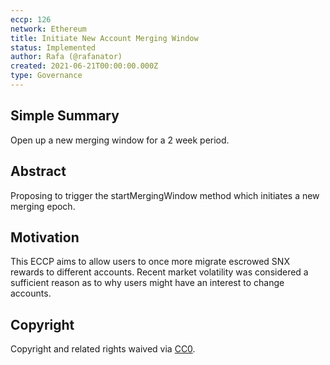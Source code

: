 ```yaml
---
eccp: 126
network: Ethereum
title: Initiate New Account Merging Window
status: Implemented
author: Rafa (@rafanator)
created: 2021-06-21T00:00:00.000Z
type: Governance
---
```


<!--You can leave these HTML comments in your merged ECCP and delete the visible duplicate text guides, they will not appear and may be helpful to refer to if you edit it again. This is the suggested template for new ECCPs. Note that an ECCP number will be assigned by an editor. When opening a pull request to submit your ECCP, please use an abbreviated title in the filename, `eccp-draft_title_abbrev.md`. The title should be 44 characters or less.-->

## Simple Summary

<!--"If you can't explain it simply, you don't understand it well enough." Provide a simplified and layman-accessible explanation of the ECCP.-->

Open up a new merging window for a 2 week period.

## Abstract

<!--A short (~200 word) description of the variable change proposed.-->

Proposing to trigger the startMergingWindow method which initiates a new merging epoch.

## Motivation

<!--The motivation is critical for ECCPs that want to update variables within Elysian. It should clearly explain why the existing variable is not incentive aligned. ECCP submissions without sufficient motivation may be rejected outright.-->

This ECCP aims to allow users to once more migrate escrowed SNX rewards to different accounts. Recent market volatility was considered a sufficient reason as to why users might have an interest to change accounts.

## Copyright

Copyright and related rights waived via [CC0](https://creativecommons.org/publicdomain/zero/1.0/).
